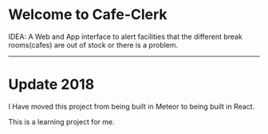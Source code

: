Welcome to Cafe-Clerk
======
IDEA: A Web and App interface to alert facilities that the different break rooms(cafes) are out of stock or there is a problem.
***

Update 2018
=======
I Have moved this project from being built in Meteor to being built in React.

This is a learning project for me.